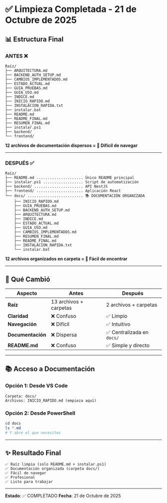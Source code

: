 # ✅ Limpieza Completada - 21 de Octubre de 2025

## 📊 Estructura Final

### ANTES ❌

```
Raíz/
├── ARQUITECTURA.md
├── BACKEND_AUTH_SETUP.md
├── CAMBIOS_IMPLEMENTADOS.md
├── ESTADO_ACTUAL.md
├── GUIA_PRUEBAS.md
├── GUIA_USO.md
├── INDICE.md
├── INICIO_RAPIDO.md
├── INSTALACION_RAPIDA.txt
├── instalar.bat
├── README.md
├── README_FINAL.md
├── RESUMEN_FINAL.md
├── instalar.ps1
├── backend/
└── frontend/
```

**12 archivos de documentación dispersos = 📍 Difícil de navegar**

---

### DESPUÉS ✅

```
Raíz/
├── README.md ..................... Único README principal
├── instalar.ps1 .................. Script de automatización
├── backend/ ...................... API NestJS
├── frontend/ ..................... Aplicación React
└── docs/ ......................... 📚 DOCUMENTACIÓN ORGANIZADA
    ├── INICIO_RAPIDO.md
    ├── GUIA_PRUEBAS.md
    ├── BACKEND_AUTH_SETUP.md
    ├── ARQUITECTURA.md
    ├── INDICE.md
    ├── ESTADO_ACTUAL.md
    ├── GUIA_USO.md
    ├── CAMBIOS_IMPLEMENTADOS.md
    ├── RESUMEN_FINAL.md
    ├── README_FINAL.md
    ├── INSTALACION_RAPIDA.txt
    └── instalar.bat
```

**12 archivos organizados en carpeta = 📍 Fácil de encontrar**

---

## 🎯 Qué Cambió

| Aspecto           | Antes                  | Después                    |
| ----------------- | ---------------------- | -------------------------- |
| **Raíz**          | 13 archivos + carpetas | 2 archivos + carpetas      |
| **Claridad**      | ❌ Confuso             | ✅ Limpio                  |
| **Navegación**    | ❌ Difícil             | ✅ Intuitivo               |
| **Documentación** | ❌ Dispersa            | ✅ Centralizada en `docs/` |
| **README.md**     | ❌ Confuso             | ✅ Simple y directo        |

---

## 📚 Acceso a Documentación

### Opción 1: Desde VS Code

```
Carpeta: docs/
Archivos: INICIO_RAPIDO.md (empieza aquí)
```

### Opción 2: Desde PowerShell

```powershell
cd docs
ls *.md
# Y abre el que necesites
```

---

## ✨ Resultado Final

```
✅ Raíz limpia (solo README.md + instalar.ps1)
✅ Documentación organizada (carpeta docs/)
✅ Fácil de navegar
✅ Profesional
✅ Listo para trabajar
```

---

**Estado**: ✅ COMPLETADO
**Fecha**: 21 de Octubre de 2025
